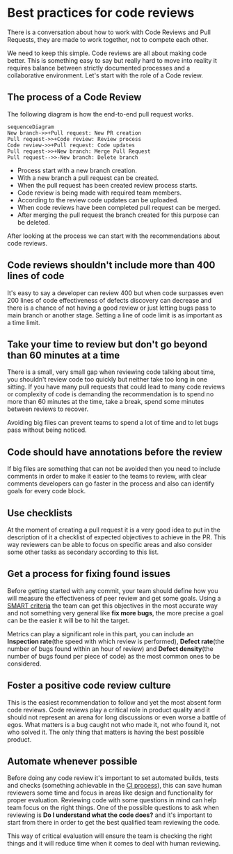 # Best practices for code reviews

There is a conversation about how to work with Code Reviews and Pull Requests, they are made to work together, not to compete each other.

We need to keep this simple. Code reviews are all about making code better. This is something easy to say  but really hard to move into
reality it requires balance between strictly documented processes and a collaborative environment. Let's start with the role of a Code review.

## The process of a Code Review

The following diagram is how the end-to-end pull request works.

```mermaid
sequenceDiagram
New branch->>+Pull request: New PR creation
Pull request->>+Code review: Review process
Code review->>+Pull request: Code updates
Pull request->>+New branch: Merge Pull Request
Pull request-->>-New branch: Delete branch
```

- Process start with a new branch creation.
- With a new branch a pull request can be created.
- When the pull request has been created review process starts.
- Code review is being made with required team members.
- According to the review code updates can be uploaded.
- When code reviews have been completed pull request can be merged.
- After merging the pull request the branch created for this purpose can be deleted.

After looking at the process we can start with the recommendations about code reviews.

## Code reviews shouldn't include more than 400 lines of code

It's easy to say a developer can review 400 but when code surpasses even 200 lines of code effectiveness of defects discovery can decrease and there is a chance of not having a good review or just letting bugs pass to main branch or another stage. Setting a line of code limit is as important as a time limit.

## Take your time to review but don't go beyond than 60 minutes at a time

There is a small, very small gap when reviewing code talking about time, you shouldn't review code too quickly but neither take too long in one sitting. If you have many pull requests that could lead to many code reviews or complexity of code is demanding the recommendation is to spend no more than 60 minutes at the time, take a break, spend some minutes between reviews to recover.

Avoiding big files can prevent teams to spend a lot of time and to let bugs pass without being noticed.

## Code should have annotations before the review

If big files are something that can not be avoided then you need to include comments in order to make it easier to the teams to review, with clear comments developers can go faster in the process and also can identify goals for every code block.

## Use checklists

At the moment of creating a pull request it is a very good idea to put in the description of it a checklist of expected objectives to achieve in the PR. This way reviewers can be able to focus on specific areas and also consider some other tasks as secondary according to this list.

## Get a process for fixing found issues

Before getting started with any commit, your team should define how you will measure the effectiveness of peer review and get some goals. Using a [SMART criteria](https://en.wikipedia.org/wiki/SMART_criteria) the team can get this objectives in the most accurate way and not something very general like **fix more bugs**, the more precise a goal can be the easier it will be to hit the target.

Metrics can play a significant role in this part, you can include an **Inspection rate**(the speed with which review is performed), **Defect rate**(the number of bugs found within an hour of review) and **Defect density**(the number of bugs found per piece of code) as the most common ones to be considered.

## Foster a positive code review culture

This is the easiest recommendation to follow and yet the most absent form code reviews. Code reviews play a critical role in product quality and it should not represent an arena for long discussions or even worse a battle of egos. What matters is a bug caught not who made it, not who found it, not who solved it. The only thing that matters is having the best possible product.

## Automate whenever possible

Before doing any code review it's important to set automated builds, tests and checks (something achievable in the [CI process](../continuous-integration/README.md)), this can save human reviewers some time and focus in areas like design and functionality for proper evaluation. Reviewing code with some questions in mind can help team focus on the right things. One of the possible questions to ask when reviewing is **Do I understand what the code does?** and it's important to start from there in order to get the best qualified team reviewing the code.

This way of critical evaluation will ensure the team is checking the right things and it will reduce time when it comes to deal with human reviewing.
